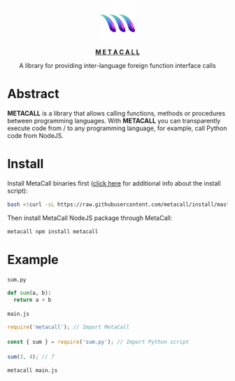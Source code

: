 <div align="center">
  <a href="https://metacall.io" target="_blank"><img src="https://raw.githubusercontent.com/metacall/core/master/deploy/images/logo.png" alt="M E T A C A L L" style="max-width:100%; margin: 0 auto;" width="80" height="80">
  <p><b>M E T A C A L L</b></p></a>
  <p>A library for providing inter-language foreign function interface calls</p>
</div>

# Abstract

**METACALL** is a library that allows calling functions, methods or procedures between programming languages. With **METACALL** you can transparently execute code from / to any programming language, for example, call Python code from NodeJS.

# Install

Install MetaCall binaries first ([click here](https://github.com/metacall/install) for additional info about the install script):
```bash
bash <(curl -sL https://raw.githubusercontent.com/metacall/install/master/install.sh)
```

Then install MetaCall NodeJS package through MetaCall:
```bash
metacall npm install metacall
```

# Example

`sum.py`
``` python
def sum(a, b):
  return a + b
```

`main.js`
``` javascript
require('metacall'); // Import MetaCall

const { sum } = require('sum.py'); // Import Python script

sum(3, 4); // 7
```

``` sh
metacall main.js
```
